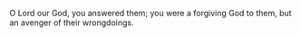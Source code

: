 O Lord our God, you answered them; you were a forgiving God to them, but an avenger of their wrongdoings.
